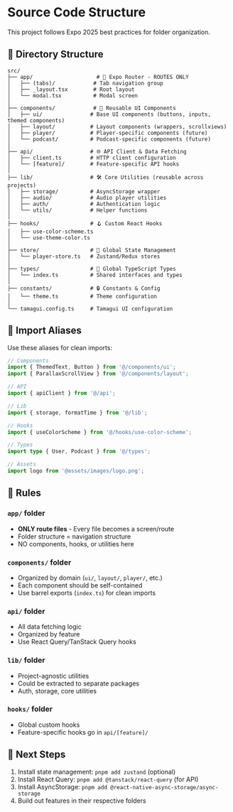 # Source Code Structure

This project follows Expo 2025 best practices for folder organization.

## 📁 Directory Structure

```
src/
├── app/                    # 🎯 Expo Router - ROUTES ONLY
│   ├── (tabs)/            # Tab navigation group
│   ├── _layout.tsx        # Root layout
│   └── modal.tsx          # Modal screen
│
├── components/            # 🎨 Reusable UI Components
│   ├── ui/               # Base UI components (buttons, inputs, themed components)
│   ├── layout/           # Layout components (wrappers, scrollviews)
│   ├── player/           # Player-specific components (future)
│   └── podcast/          # Podcast-specific components (future)
│
├── api/                  # 🌐 API Client & Data Fetching
│   ├── client.ts         # HTTP client configuration
│   └── [feature]/        # Feature-specific API hooks
│
├── lib/                  # 🛠️ Core Utilities (reusable across projects)
│   ├── storage/          # AsyncStorage wrapper
│   ├── audio/            # Audio player utilities
│   ├── auth/             # Authentication logic
│   └── utils/            # Helper functions
│
├── hooks/                # 🪝 Custom React Hooks
│   ├── use-color-scheme.ts
│   └── use-theme-color.ts
│
├── store/                # 💾 Global State Management
│   └── player-store.ts   # Zustand/Redux stores
│
├── types/                # 📝 Global TypeScript Types
│   └── index.ts          # Shared interfaces and types
│
├── constants/            # 🔒 Constants & Config
│   └── theme.ts          # Theme configuration
│
└── tamagui.config.ts     # Tamagui UI configuration
```

## 🎯 Import Aliases

Use these aliases for clean imports:

```typescript
// Components
import { ThemedText, Button } from '@/components/ui';
import { ParallaxScrollView } from '@/components/layout';

// API
import { apiClient } from '@/api';

// Lib
import { storage, formatTime } from '@/lib';

// Hooks
import { useColorScheme } from '@/hooks/use-color-scheme';

// Types
import type { User, Podcast } from '@/types';

// Assets
import logo from '@assets/images/logo.png';
```

## 📝 Rules

### `app/` folder
- **ONLY route files** - Every file becomes a screen/route
- Folder structure = navigation structure
- NO components, hooks, or utilities here

### `components/` folder
- Organized by domain (`ui/`, `layout/`, `player/`, etc.)
- Each component should be self-contained
- Use barrel exports (`index.ts`) for clean imports

### `api/` folder
- All data fetching logic
- Organized by feature
- Use React Query/TanStack Query hooks

### `lib/` folder
- Project-agnostic utilities
- Could be extracted to separate packages
- Auth, storage, core utilities

### `hooks/` folder
- Global custom hooks
- Feature-specific hooks go in `api/[feature]/`

## 🚀 Next Steps

1. Install state management: `pnpm add zustand` (optional)
2. Install React Query: `pnpm add @tanstack/react-query` (for API)
3. Install AsyncStorage: `pnpm add @react-native-async-storage/async-storage`
4. Build out features in their respective folders
